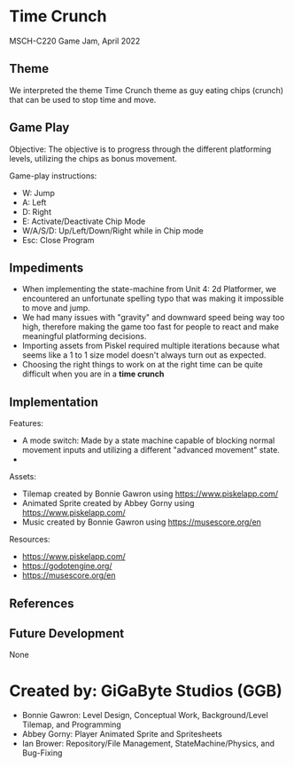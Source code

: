 # Time Crunch
MSCH-C220 Game Jam, April 2022

## Theme
We interpreted the theme Time Crunch theme as guy eating chips (crunch) that can be used to stop time and move. 

## Game Play
Objective: The objective is to progress through the different platforming levels, utilizing the chips as bonus movement. 

Game-play instructions:
- W: Jump
- A: Left
- D: Right
- E: Activate/Deactivate Chip Mode
- W/A/S/D: Up/Left/Down/Right while in Chip mode
- Esc: Close Program

## Impediments
- When implementing the state-machine from Unit 4: 2d Platformer, we encountered an unfortunate spelling typo that was making it impossible to move and jump.
- We had many issues with "gravity" and downward speed being way too high, therefore making the game too fast for people to react and make meaningful platforming decisions. 
- Importing assets from Piskel required multiple iterations because what seems like a 1 to 1 size model doesn't always turn out as expected.
- Choosing the right things to work on at the right time can be quite difficult when you are in a **time crunch**

## Implementation
Features:
- A mode switch: Made by a state machine capable of blocking normal movement inputs and utilizing a different "advanced movement" state. 
- 
Assets:
- Tilemap created by Bonnie Gawron using https://www.piskelapp.com/
- Animated Sprite created by Abbey Gorny using https://www.piskelapp.com/
- Music created by Bonnie Gawron using https://musescore.org/en

Resources: 
- https://www.piskelapp.com/
- https://godotengine.org/
- https://musescore.org/en

## References

## Future Development
None

# Created by: GiGaByte Studios (GGB)
- Bonnie Gawron: Level Design, Conceptual Work, Background/Level Tilemap, and Programming
- Abbey Gorny: Player Animated Sprite and Spritesheets
- Ian Brower: Repository/File Management, StateMachine/Physics, and Bug-Fixing
